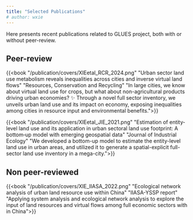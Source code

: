 ```yaml
---
title: "Selected Publications"
# author: wxie
---
```


Here presents recent publications related to GLUES project, both with or without peer-review.


## Peer-review

{{<book "/publication/covers/XIEetal_RCR_2024.png" "Urban sector land use metabolism reveals inequalities across cities and inverse virtual land flows" "Resources, Conservation and Recycling" "In large cities, we know about virtual land use for crops, but what about non-agricultural products driving urban economies? ✨ Through a novel full sector inventory, we unveils urban land use and its impact on economy, exposing inequalities among cities in resource input and environmental benefits.">}}

{{<book "/publication/covers/XIEetal_JIE_2021.png" "Estimation of entity‐level land use and its application in urban sectoral land use footprint: A bottom‐up model with emerging geospatial data" "Journal of Industrial Ecology" "We developed a bottom-up model to estimate the entity-level land use in urban areas, and utilized it to generate a spatial-explicit full-sector land use inventory in a mega-city.">}}

## Non peer-reviewed

{{<book "/publication/covers/XIE_IIASA_2022.png" "Ecological network analysis of urban land resource use within China" "IIASA-YSSP report" "Applying system analysis and ecological network analysis to explore the input of land resources and virtual flows among full economic sectors with in China">}}


